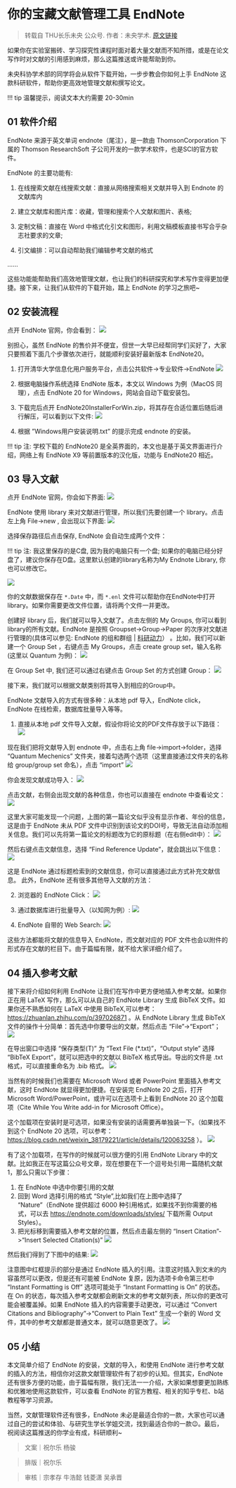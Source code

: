 # 你的宝藏文献管理工具 EndNote

> 转载自 THU长乐未央 公众号. 作者：未央学术. [原文链接](https://mp.weixin.qq.com/s/d58CYbhyBGb_1S7lYnNjIg)

如果你在实验室搬砖、学习探究性课程时面对着大量文献而不知所措，或是在论文写作时对文献的引用感到麻烦，那么这篇推送或许能帮助到你。

未央科协学术部的同学将会从软件下载开始，一步步教会你如何上手 EndNote 这款科研软件，帮助你更高效地管理文献和撰写论文。

!!! tip
    温馨提示，阅读文本大约需要 20-30min

## 01 软件介绍

EndNote 来源于英文单词 endnote（尾注），是一款由 ThomsonCorporation 下属的 Thomson ResearchSoft 子公司开发的一款学术软件，也是SCI的官方软件。

EndNote 的主要功能有:

1. 在线搜索文献在线搜索文献：直接从网络搜索相关文献并导入到 Endnote 的文献库内

2. 建立文献库和图片库：收藏，管理和搜索个人文献和图片、表格;

3. 定制文稿：直接在 Word 中格式化引文和图形，利用文稿模板直接书写合乎杂志社要求的文章;

4. 引文编排：可以自动帮助我们编辑参考文献的格式

......

这些功能能帮助我们高效地管理文献，也让我们的科研探究和学术写作变得更加便捷。接下来，让我们从软件的下载开始，踏上 EndNote 的学习之旅吧~

## 02 安装流程

点开 EndNote 官网，你会看到：
![](../img/skills/endnote/1.png)

别担心，虽然 EndNote 的售价并不便宜，但世一大早已经帮同学们买好了，大家只要照着下面几个步骤依次进行，就能顺利安装好最新版本 EndNote20。

1. 打开清华大学信息化用户服务平台，点击公共软件->专业软件->EndNote
   ![](../img/skills/endnote/2.png)

2. 根据电脑操作系统选择 EndNote 版本，本文以 Windows 为例（MacOS 同理），点击 EndNote 20 for Windows，网站会自动下载安装包。

3. 下载完后点开 EndNote20InstallerForWin.zip，将其存在合适位置后随后进行解压，可以看到以下文件:
   ![](../img/skills/endnote/3.png)

4. 根据 ”Windows用户安装说明.txt” 的提示完成 endnote 的安装。

!!! tip
    注: 学校下载的 EndNote20 是全英界面的，本文也是基于英文界面进行介绍，网络上有 EndNote X9 等前置版本的汉化版，功能与 EndNote20 相近。

## 03 导入文献

点开 EndNote 官网，你会如下界面:
![](../img/skills/endnote/4.png)

EndNote 使用 library 来对文献进行管理，所以我们先要创建一个 library。点击左上角 File->new , 会出现以下界面:
![](../img/skills/endnote/5.png)

选择保存路径后点击保存, EndNote 会自动生成两个文件：

!!! tip
    注: 我这里保存的是C盘, 因为我的电脑只有一个盘; 如果你的电脑已经分好盘了，建议你保存在D盘。这里默认创建的library名称为My Endnote Library, 你也可以修改它。

![](../img/skills/endnote/6.png)

你的文献数据保存在 `*.Date` 中，而 `*.enl` 文件可以帮助你在EndNote中打开library。如果你需要更改文件位置，请将两个文件一并更改。

创建好 library 后，我们就可以导入文献了。点击左侧的 My Groups, 你可以看到library的所有文献。EndNote 是按照 Groupset->Group->Paper 的次序对文献进行管理的(具体可以参见: EndNote 的组和群组 | [科研动力](https://www.howsci.com)） 。比如，我们可以新建一个 Group Set ，右键点击 My Groups，点击 create group set，输入名称(这里以 Quantum 为例)：
![](../img/skills/endnote/7.png)

在 Group Set 中, 我们还可以通过右键点击 Group Set 的方式创建 Group：
![](../img/skills/endnote/8.png)

接下来，我们就可以根据文献类别将其导入到相应的Group中。

EndNote 文献导入的方式有很多种：从本地 pdf 导入，EndNote click，EndNote 在线检索，数据库批量导入等等。

1. 直接从本地 pdf 文件导入文献，假设你将论文的PDF文件存放于以下路径：
   ![](../img/skills/endnote/9.png)

现在我们把将文献导入到 endnote 中，点击右上角 file->import->folder，选择 “Quantum Mechenics” 文件夹，接着勾选两个选项（这里直接通过文件夹的名称给 group/group set 命名），点击 “import”
![](../img/skills/endnote/10.png)

你会发现文献成功导入：
![](../img/skills/endnote/11.png)

点击文献，右侧会出现文献的各种信息，你也可以直接在 endnote 中查看论文：
![](../img/skills/endnote/12.png)

这里大家可能发现一个问题，上图的第一篇论文似乎没有显示作者、年份的信息，这是由于 EndNote 未从 PDF 文件中识别到该论文的DOI号，导致无法自动添加相关信息。我们可以先将第一篇论文的标题改为它的原标题（在右侧edit中）：
![](../img/skills/endnote/13.png)

然后右键点击文献信息，选择 “Find Reference Update”，就会跳出以下信息：
![](../img/skills/endnote/14.png)

这是 EndNote 通过标题检索到的文献信息，你可以直接通过此方式补充文献信息。
此外，EndNote 还有很多其他导入文献的方法：

2. 浏览器的 EndNote Click：
   ![](../img/skills/endnote/15.png)

3. 通过数据库进行批量导入（以知网为例）:
   ![](../img/skills/endnote/16.png)

4. EndNote 自带的 Web Search:
   ![](../img/skills/endnote/17.png)

这些方法都能将文献的信息导入 EndNote，而文献对应的 PDF 文件也会以附件的形式存在文献的栏目下。由于篇幅有限，就不给大家详细介绍了。

## 04 插入参考文献

接下来将介绍如何利用 EndNote 让我们在写作中更方便地插入参考文献。如果你正在用 LaTeX 写作，那么可以从自己的 EndNote Library 生成 BibTeX 文件。如果你还不熟悉如何在 LaTeX 中使用 BibTeX,可以参考：https://zhuanlan.zhihu.com/p/397026871 。从 EndNote Library 生成 BibTeX 文件的操作十分简单：首先选中你要导出的文献，然后点击 “File”->“Export”；
![](../img/skills/endnote/18.png)

在导出窗口中选择 “保存类型(T)” 为 “Text File (\*.txt)”，“Output style” 选择 “BibTeX Export”，就可以把选中的文献以 BibTeX 格式导出。导出的文件是 .txt 格式，可以直接重命名为 .bib 格式。
![](../img/skills/endnote/19.png)

当然有的时候我们也需要在 Microsoft Word 或者 PowerPoint 里面插入参考文献，这时 EndNote 就显得更加便捷。在安装完 EndNote 20 之后，打开 Microsoft Word/PowerPoint，或许可以在选项卡上看到 EndNote 20 这个加载项（Cite While You Write add-in for Microsoft Office）。

这个加载项在安装时是可选项，如果没有安装的话需要再单独装一下。（如果找不到这个 EndNote 20 选项，可以参考：https://blog.csdn.net/weixin_38179221/article/details/120063258 ）。
![](../img/skills/endnote/20.png)

有了这个加载项，在写作的时候就可以很方便的引用 EndNote Library 中的文献。比如我正在写这篇公众号文章，现在想要在下一个逗号处引用一篇随机文献 1，那么只需以下步骤：

1. 在 EndNote 中选中你要引用的文献
2. 回到 Word 选择引用的格式 “Style”,比如我们在上图中选择了 “Nature”（EndNote 提供超过 6000 种引用格式，如果找不到你需要的格式，可以去 https://endnote.com/downloads/styles/ 下载所需 Output Styles）。
3. 把光标移到需要插入参考文献的位置，然后点击最左侧的 “Insert Citation”->“Insert Selected Citation(s)”
   ![](../img/skills/endnote/21.png)

然后我们得到了下图中的结果:
![](../img/skills/endnote/22.png)

注意图中红框提示的部分是通过 EndNote 插入的引用。注意这时插入到文末的内容虽然可以更改，但是还有可能被 EndNote 复原，因为选项卡命令第三栏中 “Instant Formatting is Off” 选项可能处于 “Instant Formatting is On” 的状态。在 On 的状态，每次插入参考文献都会刷新文末的参考文献列表，所以你的更改可能会被覆盖掉。如果 EndNote 插入的内容需要手动更改，可以通过 “Convert Citations and Bibliography”->“Convert to Plain Text” 生成一个新的 Word 文件，其中的参考文献都是普通文本，就可以随意更改了。
![](../img/skills/endnote/23.png)

## 05 小结

本文简单介绍了 EndNote 的安装，文献的导入，和使用 EndNote 进行参考文献的插入的方法，相信你对这款文献管理软件有了初步的认知。但其实，EndNote 还有很多方便的功能，由于篇幅有限，我们无法一一介绍，大家如果想要更加熟练和优雅地使用这款软件，可以查看 EndNote 的官方教程、相关的知乎专栏、b站教程等学习资源。

当然，文献管理软件还有很多，EndNote 未必是最适合你的一款，大家也可以通过自己的尝试和体验、与研究生学长学姐交流，找到最适合你的一款😉。最后，祝阅读这篇推送的你学业有成，科研顺利~

> 文案｜祝尔乐 杨骏

> 排版｜祝尔乐

> 审核｜宗孝存 牛浩懿 钱菱潇 吴承晋
